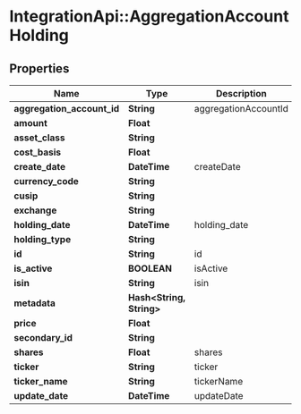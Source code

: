 # IntegrationApi::AggregationAccountHolding

## Properties
Name | Type | Description | Notes
------------ | ------------- | ------------- | -------------
**aggregation_account_id** | **String** | aggregationAccountId | [optional] 
**amount** | **Float** |  | [optional] 
**asset_class** | **String** |  | [optional] 
**cost_basis** | **Float** |  | [optional] 
**create_date** | **DateTime** | createDate | [optional] 
**currency_code** | **String** |  | [optional] 
**cusip** | **String** |  | [optional] 
**exchange** | **String** |  | [optional] 
**holding_date** | **DateTime** | holding_date | [optional] 
**holding_type** | **String** |  | [optional] 
**id** | **String** | id | [optional] 
**is_active** | **BOOLEAN** | isActive | [optional] 
**isin** | **String** | isin | [optional] 
**metadata** | **Hash&lt;String, String&gt;** |  | [optional] 
**price** | **Float** |  | [optional] 
**secondary_id** | **String** |  | [optional] 
**shares** | **Float** | shares | 
**ticker** | **String** | ticker | 
**ticker_name** | **String** | tickerName | 
**update_date** | **DateTime** | updateDate | [optional] 


